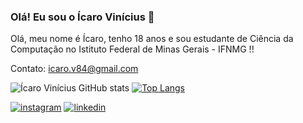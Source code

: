 ### Olá! Eu sou o Ícaro Vinícius 👋

Olá, meu nome é Ícaro, tenho 18 anos e sou estudante de Ciência da Computação no Istituto Federal de Minas Gerais - IFNMG !!

Contato: icaro.v84@gmail.com

![Ícaro Vinícius GitHub stats](https://github-readme-stats.vercel.app/api?username=icaroivcd&show_icons=true&theme=onedark) 
[![Top Langs](https://github-readme-stats.vercel.app/api/top-langs/?username=icaroivcd&theme=ondeark)](https://github.com/anuraghazra/github-readme-stats)

[![instagram](https://img.shields.io/badge/Instagram-E4405F?style=for-the-badge&logo=instagram&logoColor=white)](https://www.instagram.com/icaroviniciuscd/)
[![linkedin](https://img.shields.io/badge/LinkedIn-0077B5?style=for-the-badge&logo=linkedin&logoColor=white)](https://www.linkedin.com/in/ícaro-vinícius-8b1975232/)

